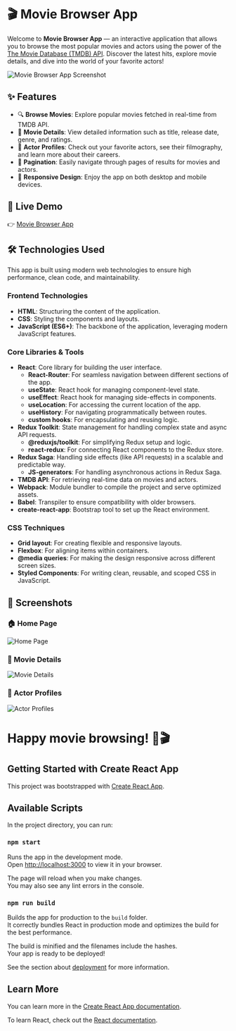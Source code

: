 
# 🎬 Movie Browser App

Welcome to **Movie Browser App** — an interactive application that allows you to browse the most popular movies and actors using the power of the [The Movie Database (TMDB) API](https://www.themoviedb.org/documentation/api). Discover the latest hits, explore movie details, and dive into the world of your favorite actors!

![Movie Browser App Screenshot](./images/movie-browser-screenshot.png)

## ✨ Features

- 🔍 **Browse Movies**: Explore popular movies fetched in real-time from TMDB API.
- 🎥 **Movie Details**: View detailed information such as title, release date, genre, and ratings.
- 👤 **Actor Profiles**: Check out your favorite actors, see their filmography, and learn more about their careers.
- 🔄 **Pagination**: Easily navigate through pages of results for movies and actors.
- 📱 **Responsive Design**: Enjoy the app on both desktop and mobile devices.

## 🚀 Live Demo

👉 [Movie Browser App](https://adamgralak.github.io/movies-browser/#/movies)

## 🛠️ Technologies Used

This app is built using modern web technologies to ensure high performance, clean code, and maintainability.

### Frontend Technologies
- **HTML**: Structuring the content of the application.
- **CSS**: Styling the components and layouts.
- **JavaScript (ES6+)**: The backbone of the application, leveraging modern JavaScript features.

### Core Libraries & Tools
- **React**: Core library for building the user interface.
  - **React-Router**: For seamless navigation between different sections of the app.
  - **useState**: React hook for managing component-level state.
  - **useEffect**: React hook for managing side-effects in components.
  - **useLocation**: For accessing the current location of the app.
  - **useHistory**: For navigating programmatically between routes.
  - **custom hooks**: For encapsulating and reusing logic.
- **Redux Toolkit**: State management for handling complex state and async API requests.
  - **@reduxjs/toolkit**: For simplifying Redux setup and logic.
  - **react-redux**: For connecting React components to the Redux store.
- **Redux Saga**: Handling side effects (like API requests) in a scalable and predictable way.
  - **JS-generators**: For handling asynchronous actions in Redux Saga.
- **TMDB API**: For retrieving real-time data on movies and actors.
- **Webpack**: Module bundler to compile the project and serve optimized assets.
- **Babel**: Transpiler to ensure compatibility with older browsers.
- **create-react-app**: Bootstrap tool to set up the React environment.

### CSS Techniques
- **Grid layout**: For creating flexible and responsive layouts.
- **Flexbox**: For aligning items within containers.
- **@media queries**: For making the design responsive across different screen sizes.
- **Styled Components**: For writing clean, reusable, and scoped CSS in JavaScript.

## 📸 Screenshots

### 🏠 Home Page
![Home Page](./src/images/home-page.png)

### 📖 Movie Details
![Movie Details](./src/images/movie-details.png)

### 👤 Actor Profiles
![Actor Profiles](./src/images/actor-profiles.png)


# Happy movie browsing! 🍿🎬


## Getting Started with Create React App

This project was bootstrapped with [Create React App](https://github.com/facebook/create-react-app).

## Available Scripts

In the project directory, you can run:

### `npm start`

Runs the app in the development mode.\
Open [http://localhost:3000](http://localhost:3000) to view it in your browser.

The page will reload when you make changes.\
You may also see any lint errors in the console.

### `npm run build`

Builds the app for production to the `build` folder.\
It correctly bundles React in production mode and optimizes the build for the best performance.

The build is minified and the filenames include the hashes.\
Your app is ready to be deployed!

See the section about [deployment](https://facebook.github.io/create-react-app/docs/deployment) for more information.

## Learn More

You can learn more in the [Create React App documentation](https://facebook.github.io/create-react-app/docs/getting-started).

To learn React, check out the [React documentation](https://reactjs.org/).
